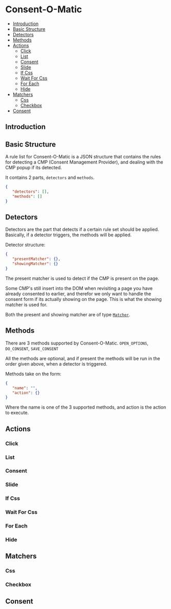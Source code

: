 # Consent-O-Matic

* [Introduction](#introduction)
* [Basic Structure](#basic-structure)
* [Detectors](#detectors)
* [Methods](#methods)
* [Actions](#actions)
    * [Click](#click)
    * [List](#list)
    * [Consent](#consent)
    * [Slide](#slide)
    * [If Css](#if-css)
    * [Wait For Css](#wait-for-css)
    * [For Each](#for-each)
    * [Hide](#hide)
* [Matchers](#matchers)
    * [Css](#css)
    * [Checkbox](#checkbox)
* [Consent](#consent)

## Introduction

## Basic Structure

A rule list for Consent-O-Matic is a JSON structure that contains the rules for detecting a CMP (Consent Management Provider), and
dealing with the CMP popup if its detected.

It contains 2 parts, `detectors` and `methods`.

```json
{
   "detectors": [],
   "methods": []
}
```

## Detectors

Detectors are the part that detects if a certain rule set should be applied. Basically, if a detector triggers, the methods will be applied.

Detector structure:
```json
{
   "presentMatcher": {},
   "showingMatcher": {}
}
```

The present matcher is used to detect if the CMP is present on the page.

Some CMP's still insert into the DOM when revisiting a page you have already consented to earlier, and therefor we only want to handle the consent form if its actually showing on the page. This is what the showing matcher is used for.

Both the present and showing matcher are of type [`Matcher`](#matchers).

## Methods

There are 3 methods supported by Consent-O-Matic. `OPEN_OPTIONS`, `DO_CONSENT`, `SAVE_CONSENT`

All the methods are optional, and if present the methods will be run in the order given above, when a detector is triggered.

Methods take on the form:
```json
{
   "name": "",
   "action": {}
}
```

Where the name is one of the 3 supported methods, and action is the action to execute.

## Actions

### Click

### List

### Consent

### Slide

### If Css

### Wait For Css

### For Each

### Hide

## Matchers

### Css

### Checkbox

## Consent
